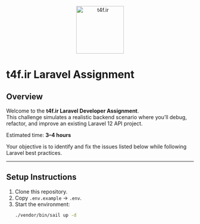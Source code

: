 <p align="center"><a href="https://www.t4f.ir" target="_blank"><img src="https://www.t4f.ir/favicon/apple-touch-icon.png" width="128" alt="t4f.ir"></a></p>

# t4f.ir Laravel Assignment

## Overview
Welcome to the **t4f.ir Laravel Developer Assignment**.  
This challenge simulates a realistic backend scenario where you’ll debug, refactor, and improve an existing Laravel 12 API project.

Estimated time: **3–4 hours**

Your objective is to identify and fix the issues listed below while following Laravel best practices.

---

## Setup Instructions
1. Clone this repository.
2. Copy `.env.example` → `.env`.
3. Start the environment:
   ```bash
   ./vendor/bin/sail up -d
